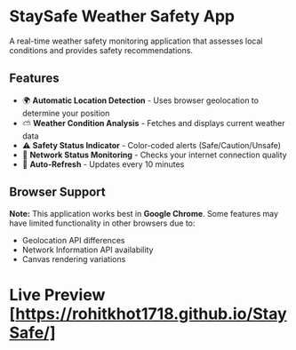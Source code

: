 # StaySafe Weather Safety App
A real-time weather safety monitoring application that assesses local conditions and provides safety recommendations.

## Features

- 🌍 **Automatic Location Detection** - Uses browser geolocation to determine your position
- ⛅ **Weather Condition Analysis** - Fetches and displays current weather data
- ⚠️ **Safety Status Indicator** - Color-coded alerts (Safe/Caution/Unsafe)
- 📶 **Network Status Monitoring** - Checks your internet connection quality
- 🔄 **Auto-Refresh** - Updates every 10 minutes

## Browser Support

**Note:** This application works best in **Google Chrome**. Some features may have limited functionality in other browsers due to:
- Geolocation API differences
- Network Information API availability
- Canvas rendering variations

# Live Preview [https://rohitkhot1718.github.io/StaySafe/]